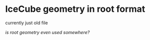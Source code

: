 # IceCube geometry in root format

currently just old file

*is root geometry even used somewhere?* 